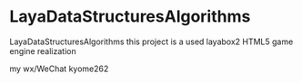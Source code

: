 # LayaDataStructuresAlgorithms
LayaDataStructuresAlgorithms
this project is a used layabox2 HTML5 game engine realization <learning javascript data structures and algorithms third edition>

my wx/WeChat kyome262
